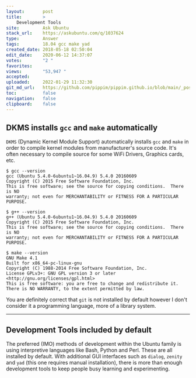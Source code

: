 ```yaml
---
layout:       post
title:        >
    Development Tools
site:         Ask Ubuntu
stack_url:    https://askubuntu.com/q/1037624
type:         Answer
tags:         18.04 gcc make yad
created_date: 2018-05-18 02:50:04
edit_date:    2020-06-12 14:37:07
votes:        "2 "
favorites:    
views:        "53,947 "
accepted:     
uploaded:     2022-01-29 11:32:30
git_md_url:   https://github.com/pippim/pippim.github.io/blob/main/_posts/2018/2018-05-18-Development-Tools.md
toc:          false
navigation:   false
clipboard:    false
---
```


## DKMS installs `gcc` and `make` automatically

`DKMS` (Dynamic Kernel Module Support) automatically installs `gcc` and `make` in order to compile kernel modules from manufacturer's source code. It's often necessary to compile source for some WiFi Drivers, Graphics cards, etc.

``` 
$ gcc --version
gcc (Ubuntu 5.4.0-6ubuntu1~16.04.9) 5.4.0 20160609
Copyright (C) 2015 Free Software Foundation, Inc.
This is free software; see the source for copying conditions.  There is NO
warranty; not even for MERCHANTABILITY or FITNESS FOR A PARTICULAR PURPOSE.

$ g++ --version
g++ (Ubuntu 5.4.0-6ubuntu1~16.04.9) 5.4.0 20160609
Copyright (C) 2015 Free Software Foundation, Inc.
This is free software; see the source for copying conditions.  There is NO
warranty; not even for MERCHANTABILITY or FITNESS FOR A PARTICULAR PURPOSE.

$ make --version
GNU Make 4.1
Built for x86_64-pc-linux-gnu
Copyright (C) 1988-2014 Free Software Foundation, Inc.
License GPLv3+: GNU GPL version 3 or later <http://gnu.org/licenses/gpl.html>
This is free software: you are free to change and redistribute it.
There is NO WARRANTY, to the extent permitted by law.
```

You are definitely correct that `git` is not installed by default however I don't consider it a programming language, more of a library system.


----------

## Development Tools included by default

The preferred (IMO) methods of development within the Ubuntu family is using interpretive languages like Bash, Python and Perl. These are all installed by default. With additional GUI interfaces such as `dialog`, `zenity` and `yad` (this one requires manual installation), there is more than enough development tools to keep people busy learning and experimenting.





